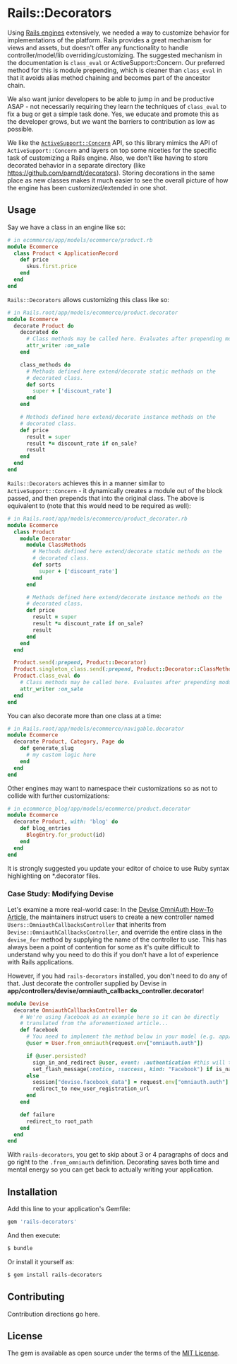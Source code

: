 # Rails::Decorators
Using [Rails engines](http://guides.rubyonrails.org/engines.html) extensively, we needed a way to customize behavior for implementations of the platform. Rails provides a great mechanism for views and assets, but doesn't offer any functionality to handle controller/model/lib overriding/customizing. The suggested mechanism in the documentation is `class_eval` or ActiveSupport::Concern. Our preferred method for this is module prepending, which is cleaner than `class_eval` in that it avoids alias method chaining and becomes part of the ancestor chain.

We also want junior developers to be able to jump in and be productive ASAP - not necessarily requiring they learn the techniques of `class_eval` to fix a bug or get a simple task done. Yes, we educate and promote this as the developer grows, but we want the barriers to contribution as low as possible.

We like the [`ActiveSupport::Concern`](http://api.rubyonrails.org/classes/ActiveSupport/Concern.html) API, so this library mimics the API of `ActiveSupport::Concern` and layers on top some niceties for the specific task of customizing a Rails engine. Also, we don't like having to store decorated behavior in a separate directory (like https://github.com/parndt/decorators). Storing decorations in the same place as new classes makes it much easier to see the overall picture of how the engine has been customized/extended in one shot.

## Usage
Say we have a class in an engine like so:
```ruby
# in ecommerce/app/models/ecommerce/product.rb
module Ecommerce
  class Product < ApplicationRecord
    def price
      skus.first.price
    end
  end
end
```

`Rails::Decorators` allows customizing this class like so:
```ruby
# in Rails.root/app/models/ecommerce/product.decorator
module Ecommerce
  decorate Product do
    decorated do
      # Class methods may be called here. Evaluates after prepending module.
      attr_writer :on_sale
    end

    class_methods do
      # Methods defined here extend/decorate static methods on the
      # decorated class.
      def sorts
        super + ['discount_rate']
      end
    end

    # Methods defined here extend/decorate instance methods on the
    # decorated class.
    def price
      result = super
      result *= discount_rate if on_sale?
      result
    end
  end
end
```

`Rails::Decorators` achieves this in a manner similar to `ActiveSupport::Concern` - it dynamically creates a module out of the block passed, and then prepends that into the original class. The above is equivalent to (note that this would need to be required as well):
```ruby
# in Rails.root/app/models/ecommerce/product_decorator.rb
module Ecommerce
  class Product
    module Decorator
      module ClassMethods
        # Methods defined here extend/decorate static methods on the
        # decorated class.
        def sorts
          super + ['discount_rate']
        end
      end

      # Methods defined here extend/decorate instance methods on the
      # decorated class.
      def price
        result = super
        result *= discount_rate if on_sale?
        result
      end
    end
  end

  Product.send(:prepend, Product::Decorator)
  Product.singleton_class.send(:prepend, Product::Decorator::ClassMethods)
  Product.class_eval do
    # Class methods may be called here. Evaluates after prepending module.
    attr_writer :on_sale
  end
end
```

You can also decorate more than one class at a time:
```ruby
# in Rails.root/app/models/ecommerce/navigable.decorator
module Ecommerce
  decorate Product, Category, Page do
    def generate_slug
      # my custom logic here
    end
  end
end
```

Other engines may want to namespace their customizations so as not to collide with further customizations:
```ruby
# in ecommerce_blog/app/models/ecommerce/product.decorator
module Ecommerce
  decorate Product, with: 'blog' do
    def blog_entries
      BlogEntry.for_product(id)
    end
  end
end
```

It is strongly suggested you update your editor of choice to use Ruby syntax highlighting on \*.decorator files.

### Case Study: Modifying Devise

Let's examine a more real-world case: In the [Devise OmniAuth How-To
Article](https://github.com/heartcombo/devise/wiki/OmniAuth:-Overview),
the maintainers instruct users to create a new controller named
`Users::OmniauthCallbacksController` that inherits from
`Devise::OmniauthCallbacksController`, and override the entire class in
the `devise_for` method by supplying the name of the controller to use.
This has always been a point of contention for some as it's quite
difficult to understand why you need to do this if you don't have a lot
of experience with Rails applications.

However, if you had `rails-decorators` installed, you don't need to do
any of that. Just decorate the controller supplied by Devise in
**app/controllers/devise/omniauth_callbacks_controller.decorator**!

```ruby
module Devise
  decorate OmniauthCallbacksController do
    # We're using Facebook as an example here so it can be directly
    # translated from the aforementioned article...
    def facebook
      # You need to implement the method below in your model (e.g. app/models/user.rb)
      @user = User.from_omniauth(request.env["omniauth.auth"])

      if @user.persisted?
        sign_in_and_redirect @user, event: :authentication #this will throw if @user is not activated
        set_flash_message(:notice, :success, kind: "Facebook") if is_navigational_format?
      else
        session["devise.facebook_data"] = request.env["omniauth.auth"]
        redirect_to new_user_registration_url
      end
    end

    def failure
      redirect_to root_path
    end
  end
end
```

With `rails-decorators`, you get to skip about 3 or 4 paragraphs of docs
and go right to the `.from_omniauth` definition. Decorating saves both
time and mental energy so you can get back to actually writing your
application.

## Installation
Add this line to your application's Gemfile:

```ruby
gem 'rails-decorators'
```

And then execute:
```bash
$ bundle
```

Or install it yourself as:
```bash
$ gem install rails-decorators
```

## Contributing
Contribution directions go here.

## License
The gem is available as open source under the terms of the [MIT License](http://opensource.org/licenses/MIT).
